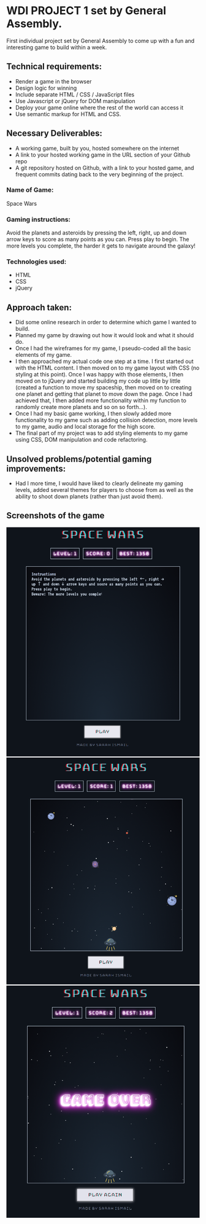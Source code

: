 # WDI PROJECT 1 set by General Assembly.

First individual project set by General Assembly to come up with a fun and interesting game to build within a week.

## Technical requirements:

* Render a game in the browser
* Design logic for winning
* Include separate HTML / CSS / JavaScript files
* Use Javascript or jQuery for DOM manipulation
* Deploy your game online where the rest of the world can access it
* Use semantic markup for HTML and CSS.

## Necessary Deliverables:

* A working game, built by you, hosted somewhere on the internet
* A link to your hosted working game in the URL section of your Github repo
* A git repository hosted on Github, with a link to your hosted game, and frequent commits dating back to the very beginning of the project.

### Name of Game:

Space Wars

### Gaming instructions:

Avoid the planets and asteroids by pressing the left, right, up and down arrow keys to score as many points as you can.
Press play to begin.
The more levels you complete, the harder it gets to navigate around the galaxy!

### Technologies used:

* HTML
* CSS
* jQuery

## Approach taken:

* Did some online research in order to determine which game I wanted to build.
* Planned my game by drawing out how it would look and what it should do.
* Once I had the wireframes for my game, I pseudo-coded all the basic elements of my game.
* I then approached my actual code one step at a time. I first started out with the HTML content. I then moved on to my game layout with CSS (no styling at this point). Once I was happy with those elements, I then moved on to jQuery and started building my code up little by little (created a function to move my spaceship, then moved on to creating one planet and getting that planet to move down the page. Once I had achieved that, I then added more functionality within my function to randomly create more planets and so on so forth...).
* Once I had my basic game working, I then slowly added more functionality to my game such as adding collision detection, more levels to my game, audio and local storage for the high score.
* The final part of my project was to add styling elements to my game using CSS, DOM manipulation and code refactoring.

## Unsolved problems/potential gaming improvements:

* Had I more time, I would have liked to clearly delineate my gaming levels, added several themes for players to choose from as well as the ability to shoot down planets (rather than just avoid them).

## Screenshots of the game

![](/images/GameStart.png)
![](/images/GamePlay.png)
![](/images/GameOver.png)
